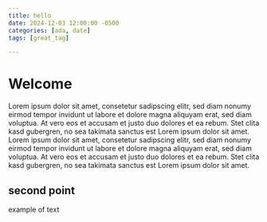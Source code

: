 ```yaml
---
title: hello
date: 2024-12-03 12:00:00 -0500
categories: [ada, date]
tags: [great_tag]

---
```


# Welcome
Lorem ipsum dolor sit amet, consetetur sadipscing elitr, sed diam nonumy eirmod tempor invidunt ut labore et dolore magna aliquyam erat, sed diam voluptua. At vero eos et accusam et justo duo dolores et ea rebum. Stet clita kasd gubergren, no sea takimata sanctus est Lorem ipsum dolor sit amet. Lorem ipsum dolor sit amet, consetetur sadipscing elitr, sed diam nonumy eirmod tempor invidunt ut labore et dolore magna aliquyam erat, sed diam voluptua. At vero eos et accusam et justo duo dolores et ea rebum. Stet clita kasd gubergren, no sea takimata sanctus est Lorem ipsum dolor sit amet.
## second point
example of text

<div id="specific"></div>
 <script src="https://cdn.plot.ly/plotly-latest.min.js"></script>
<script src="/assets/js/dist/ploting_all_plots.min.js"></script>
